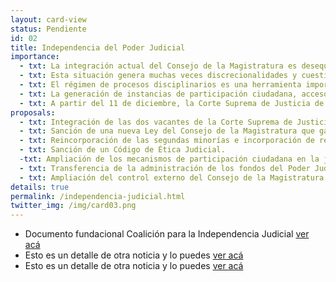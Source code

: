 ```yaml
---
layout: card-view
status: Pendiente
id: 02
title: Independencia del Poder Judicial
importance:
  - txt: La integración actual del Consejo de la Magistratura es desequilibrada, permitiendo la preeminencia de un sector sobre el resto, controlando el organismo
  - txt: Esta situación genera muchas veces discrecionalidades y cuestionamientos en el proceso de designación de jueces, dependiendo los nombramientos del poder político de turno.
  - txt: El régimen de procesos disciplinarios es una herramienta importante para controlar el desempeño de los jueces, pero la falta de transparencia vigente admite su utilización para presionar a los jueces. 
  - txt: La generación de instancias de participación ciudadana, acceso a la información y rendición de cuentas en el ámbito judicial contribuye a una mayor transparencia y, por lo tanto, a una mayor independencia. 
  - txt: A partir del 11 de diciembre, la Corte Suprema de Justicia de la Nación pasará a tener sólo tres miembros, cuando legalmente debería tener 5. 
proposals:
  - txt: Integración de las dos vacantes de la Corte Suprema de Justicia de la Nación mediante el proceso participativo previsto en el Decreto 222/03.
  - txt: Sanción de una nueva Ley del Consejo de la Magistratura que garantice una composición equilibrada y ecuanimidad en la representación de partidos políticos. 
  - txt: Reincorporación de las segundas minorías e incorporación de representantes del estamento de abogados y académicos. 
  - txt: Sanción de un Código de Ética Judicial. 
  -txt: Ampliación de los mecanismos de participación ciudadana en la justicia, como las audiencias públicas y los amicus curiae. 
  - txt: Transferencia de la administración de los fondos del Poder Judicial al Consejo de la Magistratura, como establece el art. 114 inc. 3 de la CN. 
  - txt: Ampliación del control externo del Consejo de la Magistratura por la AGN. 
details: true
permalink: /independencia-judicial.html
twitter_img: /img/card03.png
---
```

* Documento fundacional Coalición para la Independencia Judicial [ver acá](http://www.adc.org.ar/wp-content/uploads/2015/06/Coalici%C3%B3n-para-la-Independencia-Judicial.-Documento-fundacional.pdf)
* Esto es un detalle de otra noticia y lo puedes [ver acá](http://www.agendadeprobidad.gob.cl/?ver=2291)
* Esto es un detalle de otra noticia y lo puedes [ver acá](http://www.agendadeprobidad.gob.cl/?ver=2288)
